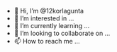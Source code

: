 - 👋 Hi, I’m @12korlagunta
- 👀 I’m interested in ...
- 🌱 I’m currently learning ...
- 💞️ I’m looking to collaborate on ...
- 📫 How to reach me ...

<!---
12korlagunta/12korlagunta is a ✨ special ✨ repository because its `README.md` (this file) appears on your GitHub profile.
You can click the Preview link to take a look at your changes.
--->

